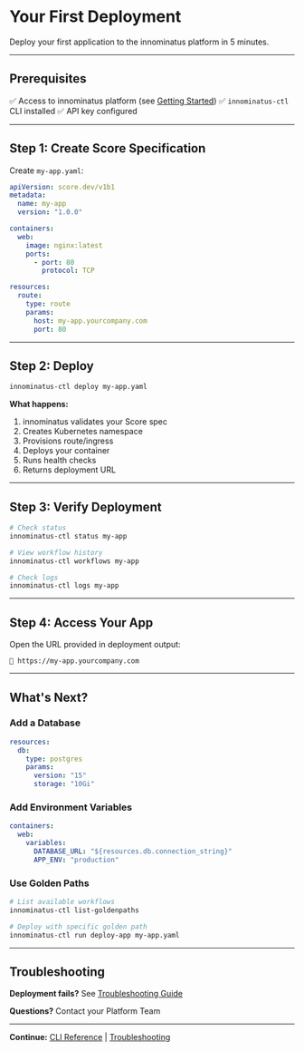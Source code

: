 # Your First Deployment

Deploy your first application to the innominatus platform in 5 minutes.

---

## Prerequisites

✅ Access to innominatus platform (see [Getting Started](getting-started.md))
✅ `innominatus-ctl` CLI installed
✅ API key configured

---

## Step 1: Create Score Specification

Create `my-app.yaml`:

```yaml
apiVersion: score.dev/v1b1
metadata:
  name: my-app
  version: "1.0.0"

containers:
  web:
    image: nginx:latest
    ports:
      - port: 80
        protocol: TCP

resources:
  route:
    type: route
    params:
      host: my-app.yourcompany.com
      port: 80
```

---

## Step 2: Deploy

```bash
innominatus-ctl deploy my-app.yaml
```

**What happens:**
1. innominatus validates your Score spec
2. Creates Kubernetes namespace
3. Provisions route/ingress
4. Deploys your container
5. Runs health checks
6. Returns deployment URL

---

## Step 3: Verify Deployment

```bash
# Check status
innominatus-ctl status my-app

# View workflow history
innominatus-ctl workflows my-app

# Check logs
innominatus-ctl logs my-app
```

---

## Step 4: Access Your App

Open the URL provided in deployment output:
```
🔗 https://my-app.yourcompany.com
```

---

## What's Next?

### Add a Database

```yaml
resources:
  db:
    type: postgres
    params:
      version: "15"
      storage: "10Gi"
```

### Add Environment Variables

```yaml
containers:
  web:
    variables:
      DATABASE_URL: "${resources.db.connection_string}"
      APP_ENV: "production"
```

### Use Golden Paths

```bash
# List available workflows
innominatus-ctl list-goldenpaths

# Deploy with specific golden path
innominatus-ctl run deploy-app my-app.yaml
```

---

## Troubleshooting

**Deployment fails?** See [Troubleshooting Guide](troubleshooting.md)

**Questions?** Contact your Platform Team

---

**Continue:** [CLI Reference](cli-reference.md) | [Troubleshooting](troubleshooting.md)
